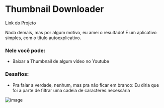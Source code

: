 # Thumbnail Downloader

[Link do Projeto](https://app-thumb.herokuapp.com/)

Nada demais, mas por algum motivo, eu amei o resultado! É um aplicativo simples, com o título autoexplicativo.


### Nele você pode:
- Baixar a Thumbnail de algum vídeo no Youtube

### Desafios:
- Pra falar a verdade, nenhum, mas pra não ficar em branco: Eu diria que foi a parte de filtrar uma cadeia de caracteres necessária

![image](https://user-images.githubusercontent.com/79723385/133944197-01bfec9e-7950-4cc9-93c2-9252f0249e00.png)

